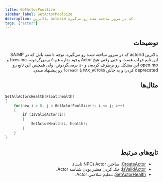 ```yaml
---
title: GetActorPoolSize
sidebar_label: GetActorPoolSize
description: بالاترین actorid که در سرور ساخته شده رو می‌گیره.
tags: ["actor"]
---
```


<div dir="rtl" style={{ textAlign: "right" }}>

<VersionWarn version='SA-MP 0.3.7' />

## توضیحات

بالاترین actorid که در سرور ساخته شده رو می‌گیره. توجه داشته باش که در SA:MP این تابع خراب هست و حتی وقتی هیچ Actor وجود نداره هم `0` برمی‌گردونه. fixes.inc و open.mp این مشکل رو برطرف کرده‌ن و `-1` برمی‌گردونن، ولی همچنین این تابع رو deprecated کردن و به جاش `MAX_ACTORS` یا `foreach` رو پیشنهاد میدن.

## مثال‌ها

</div>

```c
SetAllActorsHealth(Float:health)
{
    for(new i = 0, j = GetActorPoolSize(); i <= j; i++)
    {
        if (IsValidActor(i))
        {
            SetActorHealth(i, health);
        }
    }
}
```

<div dir="rtl" style={{ textAlign: "right" }}>

## تابع‌های مرتبط

- [CreateActor](CreateActor): ساختن Actor (NPC ثابت).
- [IsValidActor](isValidActor): چک کردن معتبر بودن شناسه Actor.
- [SetActorHealth](SetActorHealth): تنظیم سلامتی Actor.

</div>